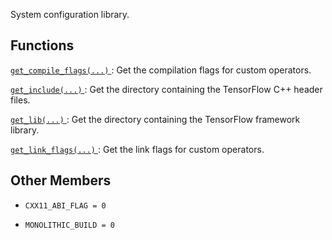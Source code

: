 System configuration library.



## Functions
[ `get_compile_flags(...)` ](https://tensorflow.google.cn/api_docs/python/tf/sysconfig/get_compile_flags): Get the compilation flags for custom operators.

[ `get_include(...)` ](https://tensorflow.google.cn/api_docs/python/tf/sysconfig/get_include): Get the directory containing the TensorFlow C++ header files.

[ `get_lib(...)` ](https://tensorflow.google.cn/api_docs/python/tf/sysconfig/get_lib): Get the directory containing the TensorFlow framework library.

[ `get_link_flags(...)` ](https://tensorflow.google.cn/api_docs/python/tf/sysconfig/get_link_flags): Get the link flags for custom operators.



## Other Members

-  `CXX11_ABI_FLAG = 0`  []()

-  `MONOLITHIC_BUILD = 0`  []()

